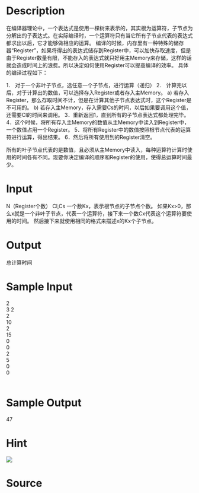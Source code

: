 
# Description

<div class="content">在编译器理论中，一个表达式是使用一棵树来表示的，其实根为运算符，子节点为分解出的子表达式。在实际编译时，一个运算符只有当它所有子节点代表的表达式都求出以后，它才能够做相应的运算。
编译的时候，内存里有一种特殊的储存器“Register”，如果将得出的表达式储存到Register中，可以加快存取速度，但是由于Register数量有限，不能存入的表达式就只好用主Memory来存储，这样的话就会造成时间上的浪费。所以决定如何使用Register可以提高编译的效率。
具体的编译过程如下：

1．	对于一个非叶子节点，选任意一个子节点，进行运算（递归）
2．	计算完以后，对于计算出的数值，可以选择存入Register或者存入主Memory。
a)	 若存入Register，那么存取时间不计，但是在计算其他子节点表达式时，这个Register是不可用的。
b)	若存入主Memory，存入需要Cs的时间，以后如果要调用这个值，还需要Cl的时间来调用。
3．重新返回1，直到所有的子节点表达式都处理完毕。
4．这个时候，将所有存入主Memory的数值从主Memory中读入到Register中，一个数值占用一个Register。
5．将所有Register中的数值按照根节点代表的运算符进行运算，得出结果。
6．然后将所有使用到的Register清空。

所有的叶子节点代表的是数值，且必须从主Memory中读入，每种运算符计算时使用的时间各有不同。现要你决定编译的顺序和Register的使用，使得总运算时间最少。


</div>

# Input

<div class="content">N（Register个数）
Cl,Cs
一个数Kx，表示根节点的子节点个数。
如果Kx&gt;0，那么x就是一个非叶子节点，代表一个运算符，接下来一个数Cx代表这个运算符要使用的时间。
然后接下来就使用相同的格式来描述x的Kx个子节点。

</div>

# Output

<div class="content">总计算时间
</div>

# Sample Input

<div class="content"><span class="sampledata">2<br/>
3 2<br/>
2<br/>
10<br/>
2<br/>
15<br/>
0<br/>
0<br/>
2<br/>
5<br/>
0<br/>
0<br/>
<br/>
</span></div>

# Sample Output

<div class="content"><span class="sampledata">47<br/>
</span></div>

# Hint

<div class="content"><p><img border="0" src="/source/bzoj/1374/img/aHR0cHM6Ly9seWRzeS5jb20vSnVkZ2VPbmxpbmUvaW1hZ2VzLzEzNzRfMS5qcGc=.jpg"/></p></div>

# Source

<div class="content"><p><a href="problemset.php?search="></a></p></div>

